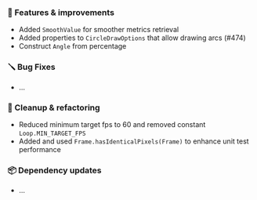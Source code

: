 ### 🚀 Features & improvements

- Added `SmoothValue` for smoother metrics retrieval
- Added properties to `CircleDrawOptions` that allow drawing arcs (#474)
- Construct `Angle` from percentage

### 🪛 Bug Fixes

- ...

### 🧽 Cleanup & refactoring

- Reduced minimum target fps to 60 and removed constant `Loop.MIN_TARGET_FPS`
- Added and used `Frame.hasIdenticalPixels(Frame)` to enhance unit test performance

### 📦 Dependency updates

- ...